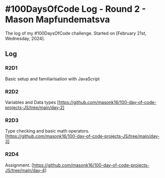 # #100DaysOfCode Log - Round 2 - Mason Mapfundematsva

The log of my #100DaysOfCode challenge. Started on [February 21st, Wednesday, 2024].

## Log

### R2D1 
Basic setup and familiarisation with JavaScript

### R2D2
Variables and Data types [https://github.com/masonk16/100-day-of-code-projects-JS/tree/main/day-2]

### R2D3

Type checking and basic math operators. [https://github.com/masonk16/100-day-of-code-projects-JS/tree/main/day-3]

### R2D4

Assignment. [https://github.com/masonk16/100-day-of-code-projects-JS/tree/main/day-4]
